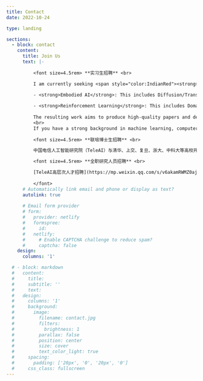 ```yaml
---
title: Contact
date: 2022-10-24

type: landing

sections:
  - block: contact
    content:
      title: Join Us
      text: |-
          
          <font size=4.5rem> **实习生招聘** <br>

          I am currently seeking <span style="color:IndianRed"><strong>Research Interns</strong></span> who are enthusiastic about cutting-edge areas of AI, with the goal of publishing high-quality papers or creating exciting robot demos based on the proof-of-concept algorithms developed by our team. The research interests of <a href="https://baichenjia.github.io/people/">our team</a> include:
          
          -	<strong>Embodied AI</strong>: This includes Diffusion/Transformer Policy, World Model, Robust Policy, LLM/VLM-driven Embodied Planning/Policy/Reward, Agent-Environment Alignment/Interactions. The physical robot platforms we use include <strong>Humanoid, Quadruped Robots, and Dexterous Hands</strong>.

          -	<strong>Reinforcement Learning</strong>: This includes Domain Generalization, Exploration, Skill Discovery, Offline optimization, Preference Learning and RLHF, Representation Learning, as well as understanding the theoretical perspectives of RL algorithms.
          
          The resulting work aims to produce high-quality papers and demos for leading machine learning conferences (e.g., NeurIPS, ICML, ICLR) or robotics conferences (e.g., RSS, CoRL, ICRA). We will provide generous internship salaries, hardware platforms, computing resources, and research guidance.
          <br>
          If you have a strong background in machine learning, computer science, robotics, or related fields, and are eager to contribute to pioneering research, I would love to hear from you. Please feel free to <a href="mailto:baicj@chinatelecom.cn">contact me</a> with an attached CV. 
          
          <font size=4.5rem> **联培博士生招聘** <br>

          中国电信人工智能研究院（TeleAI）与清华、上交、复旦、浙大、中科大等高校开展[博士生联合培养](https://mp.weixin.qq.com/s/vUyOTLywdUNlLGk1ZvUpWA)，欢迎对具身智能、决策大模型、强化学习、运动控制、灵巧操作、机器人软硬件设计感兴趣的同学<a href="mailto:baicj@chinatelecom.cn">申请</a>。

          <font size=4.5rem> **全职研究人员招聘** <br>

          [TeleAI高层次人才招聘](https://mp.weixin.qq.com/s/v6akamRWMZ0ajZap-g65Cw)：招聘机器人、机器学习、自动化、人工智能背景的博士研究员，同时有相应的工程师岗位，欢迎投递。
          
          </font>
      # Automatically link email and phone or display as text?
      autolink: true
    
      # Email form provider
      # form:
      #   provider: netlify
      #   formspree:
      #     id:
      #   netlify:
      #     # Enable CAPTCHA challenge to reduce spam?
      #     captcha: false
    design:
      columns: '1'

  # - block: markdown
  #   content:
  #     title:
  #     subtitle: ''
  #     text:
  #   design:
  #     columns: '1'
  #     background:
  #       image: 
  #         filename: contact.jpg
  #         filters:
  #           brightness: 1
  #         parallax: false
  #         position: center
  #         size: cover
  #         text_color_light: true
  #     spacing:
  #       padding: ['20px', '0', '20px', '0']
  #     css_class: fullscreen
---
```

